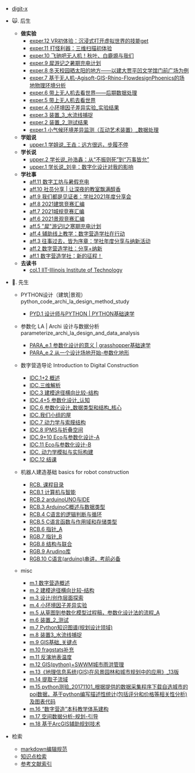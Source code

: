 * [digit-x](./markdown/preface.md)

* 🙀\. 后生 
    - **做实验**
        * [exper.12 VR初体验：沉浸式打开虚拟世界的技能get](./markdown/2020-12-23_First_Vr_experience_skills_for_the_immersive_opening_of_virtual_worlds.md)
        * [exper.11 打怪利器：三维扫描初体验](./markdown/2020-12-19_Hit_strange_weapon_3d_scan_first_experience.md)
        * [exper.10 飞驰吧无人机！秋叶、白鹿塬与我们](./markdown/flyTHEdrone_autumLeaves_whiteDeer.md)
        * [exper.9 犀游记之暑期充电计划](./markdown/summer_charging_rh.md)
        * [exper.8 冬天校园晒太阳的地方——以建大贾平凹文学馆门前广场为例](./markdown/place_where_sun_bask.md)
        * [exper.7 基于无人机-Agisoft-GIS-Rhino-FlowdesignPhoenics的场地物理环境分析](./markdown/physical_envir_analysis_basedOn_uavAgisoft.md)
        * [exper.6 带上无人机去看世界——后期数据处理](./markdown/take_aDrone_toSee_theWorld_postDataProcessing.md)
        * [exper.5 带上无人机去看世界](./markdown/take_aDrone_toSee_theWorld.md)
        * [exper.4 小环境因子差异实验_实验结果](./markdown/mircro_envi_factor_changesExperiment.md)
        * [exper.3 装置_3_水流线捕捉](./markdown/experimental_report_ofWater_flow_stream_capture.md)
        * [exper.2 装置_2_测试结果](./markdown/device_2_test_outcome.md)
        * [exper.1 小气候环境差异监测（互动艺术装置）_数据处理](./markdown/microclimate_environment_changes_monitoring.md)    
    - **学姐说**
        * [upper.1 学姐说_王垚：远方很远，步履不停](./markdown/2021-08-05_Wangyao_far_away_walking_non_stop.md)
    - **学长说**
        * [upper.2 学长说_孙浩鑫：从“不振则死”到“万事皆允”](./markdown/uppercassman_Sunhaoxin.md)
        * [upper.1 学长说_刘辛：数字化设计对我的影响](./markdown/upperclassman_Liuxin_theInfluence_of_digitalDesignOnme.md)
    - **学社事**   
        * [aff.11 数字工坊与暑假充电](./markdown/2021-08-03_Digital_workshop_and_summer_vacation_charging.md)
        * [aff.10 社员分享 | 让深夜的教室飘满醇香](./markdown/2021-06-04_Let_the_classroom_at_night_be_full_of_mellow_fragrances.md)
        * [aff.9 我们都是见证者：学社2021年度分享会](./markdown/2021-04-04_We_are_all_witnesses_society_2021_sharing_session.md)
        * [aff.8 2021建筑竞赛汇编](./markdown/2021-03-28_Architecture_competition_2021_compilation.md)
        * [aff.7 2021城规竞赛汇编](./markdown/2021-03-27_Planning_competition_2021_compilation.md)
        * [aff.6 2021景观竞赛汇编](./markdown/2021-03-13_Landscape_competition_2021_compilation.md)
        * [aff.5 "犀"游记II之寒期充电计划](./markdown/2021-02-03_Winter_vacation_charging_plan_2.md)
        * [aff.4 辅助线上教学：数字营造学社在行动](./markdown/auxiliary_online_teaching_inAction.md)
        * [aff.3 往事过去，皆为序章：学社年度分享与纳新活动](./markdown/the_past_isthe_preface_recruitment.md)
        * [aff.2 数字营造学社：分享+纳新](./markdown/sharing_recruit.md)
        * [aff.1 数字营造学社：新的征程！](./markdown/digital_Construction_society_newJourney.md)
    - **去读书**        
        * [col.1 IIT-Illinois Institute of Technology](./markdown/IIT.md)
        
* 🦍\. 先生  
    * PYTHON设计（建筑|景观） python_code_archi_la_design_method_study
        * [PYD.1 设计师与PYTHON | PYTHON基础速学](./markdown/py_designer_and_python_tutorial_basic.md)

    * 参数化 LA | Archi 设计与数据分析 parameterize_archi_la_design_and_data_analysis
        * [PARA_e.1 参数化设计的意义 | grasshopper基础速学](./markdown/para_significance_tutorial_basic.md)
        * [PARA_e.2 从一个设计场地开始-参数化地形](./markdown/parameterized_terrain.md)

    * 数字营造导论 Introduction to Digital Construction
        * [IDC.1+2 概述](./markdown/IDC_overview.md)
        * [IDC.三维解析](./markdown/three-dimensional_analysis.md)
        * [IDC.3 建模途径横向比较-结构](./markdown/3dmodeling_approach_comparison_structure.md)
        * [IDC.4+5 参数化设计_认知](./markdown/parametric_design_cognition.md)
        * [IDC.6 参数化设计_数据类型和结构_核心](./markdown/parameterized_design_data_type_and_structure_core.md)
        * [IDC.我们小组的屋](./markdown/our_group_house.md)
        * [IDC.7 动力学与索膜结构](./markdown/dynamics_and_cable-membrane_structure.md)
        * [IDC.8 IPMS与折叠空间](./markdown/IPMS_and_folding_space.md)
        * [IDC.9+10 Eco与参数化设计-A](./markdown/ECO_and_parametric_design-A.md)
        * [IDC.11 Eco与参数化设计-B](./markdown/ECO_and_parametric_design-B.md)
        * [IDC. 动力学模拟与实际构建](./markdown/dynamic_simulation_and_actual_construction.md)
        * [IDC.12 结课](./markdown/IDC_class_ending.md)

    * 机器人建造基础 basics for robot construction
        * [RCB. 课程目录](./markdown/RCB_course_catalog.md)
        * [RCB.1 计算机与智能](./markdown/RCB_computer_and_intelligence.md)
        * [RCB.2 arduinoUNO与IDE](./markdown/RCB_arduinoUno_and_IDE.md)
        * [RCB.3 ArduinoC概述与数据类型](./markdown/RCB_an_overview_of_the_Arduino_C_and_data_types.md)
        * [RCB.4 C语言的逻辑判断与循环](./markdown/RCB_C_logic_judgment_and_loop.md)
        * [RCB.5 C语言函数与作用域和存储类型](./markdown/RCB_C_function_with_scope_and_storage_types.md)
        * [RCB.6 指针_A](./markdown/RCB_C_point_A.md)
        * [RGB.7 指针_B](./markdown/RCB_C_point_B.md)
        * [RGB.8 结构与联合](./markdown/RCB_C_struct_union.md)
        * [RGB.9 Arudino库](./markdown/RCB_C_arduino_lib.md)
        * [RGB.10 C语言(arduino)串讲，考前必备](./markdown/RCB_C_lecture_necessary_before_the_test.md)

    * misc
        * [m.1 数字营造概述](./markdown/overview_of_digital_construction.md)
        * [m.2 建模途径横向比较-结构](./markdown/modeling_approach_comparison_structure.md)
        * [m.3 设计/创作层面探索](./markdown/design_exploration.md)
        * [m.4 小环境因子差异实验](./markdown/microclimate_factors_difference_experiment.md)
        * [m.5 从草图到参数化模型过程稿，参数化设计法的流程_A](./markdown/from_sketch_to_parameterized_model_process_draft_A.md)
        * [m.6 装置_2_测试](./markdown/device_2_rest.md)
        * [m.7 Python知识图谱(规划设计领域)](./markdown/python_knowledge_graph.md)
        * [m.8 装置3_水流线捕捉](./markdown/device_3_water_stream_capture.md)
        * [m.9 GIS基础_关键点](./markdown/GIS_basic_critical_points.md)
        * [m.10 fragstats补充](./markdown/fragstats_supplement.md)
        * [m.11 反演地表温度](./markdown/temperature_retrieval.md)
        * [m.12 GIS(python)+SWWM城市雨洪管理](./markdown/GIS(python)_SWWM_urban_stormwater_management.md)
        * [m.13《地理信息系统(GIS)在风景园林和城市规划中的应用》_13版](./markdown/application_of_GIS_in_landscape_and_urban_planning_V13.md)
        * [m.14 提取子流域](./markdown/extract_subwatershed.md)
        * [m.15 python测验_20171101_根据提供的数据采集程序下载自选城市的poi数据，基于python编写描述性统计(包括评分和价格等相关性分析)及图表代码](./markdown/python_test_20171101.md)
        * [m.16 “数字营造”本科教学体系建构](./markdown/construction_of_undergraduate_teaching_system_of_digital_construction.md)
        * [m.17 空间数据分析-规划-引导](./markdown/spatial_data_analysis_planning_guidance.md)
        * [m.18 基于ArcGIS辅助规划技术](./markdown/gisforplan.md)

* 检索
    * [markdown编辑规范](./markdown/md_norm.md)
    * [知识点检索](./markdown/codeToolIdx.md)
    * [参考文献索引](./markdown/reference.md)



